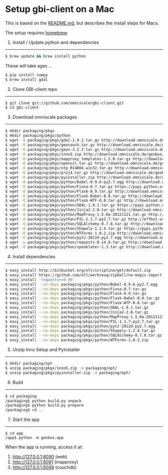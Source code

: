 Setup gbi-client on a Mac
===========================

This is based on the [README.md](README.md), but describes
the install steps for Macs.

The setup requires [homebrew](http://mxcl.github.com/homebrew/)


1. Install / Update python and dependencies
--------------------------------------------

```sh
$ brew update && brew install python
```

These will take ages ...

```sh
$ pip install numpy
$ brew install gdal
```

2. Clone GBI-client repo
--------------------------

```sh
$ git clone git://github.com/omniscale/gbi-client.git
$ cd gbi-client
```

3. Download omniscale packages
--------------------------------

```sh
$ mkdir packaging/pkgs
$ mkdir packaging/pkgs/python
$ wget -O packaging/pkgs/gdal-1.9.1.tar.gz http://download.omniscale.de/geobox/pkgs/gdal-1.9.1.tar.gz
$ wget -O packaging/pkgs/geocouch.tar.gz http://download.omniscale.de/geobox/pkgs/geocouch.tar.gz
$ wget -O packaging/pkgs/geos-3.2.3.tar.gz http://download.omniscale.de/geobox/pkgs/geos-3.2.3.tar.gz
$ wget -O packaging/pkgs/inno5.zip http://download.omniscale.de/geobox/pkgs/inno5.zip
$ wget -O packaging/pkgs/mapproxy_templates-1.5.0.tar.gz http://download.omniscale.de/geobox/pkgs/mapproxy_templates-1.5.0.tar.gz
$ wget -O packaging/pkgs/openssl.tar.gz http://download.omniscale.de/geobox/pkgs/openssl.tar.gz
$ wget -O packaging/pkgs/otp_R14B04_win32.tar.gz http://download.omniscale.de/geobox/pkgs/otp_R14B04_win32.tar.gz
$ wget -O packaging/pkgs/proj4.tar.gz http://download.omniscale.de/geobox/pkgs/proj4.tar.gz
$ wget -O packaging/pkgs/pyinstaller.zip http://download.omniscale.de/geobox/pkgs/pyinstaller.zip
$ wget -O packaging/pkgs/python/Babel-0.9.6-py2.7.egg http://download.omniscale.de/geobox/pkgs/python/Babel-0.9.6-py2.7.egg
$ wget -O packaging/pkgs/python/Fiona-0.7.tar.gz https://pypi.python.org/packages/source/F/Fiona/Fiona-0.7.tar.gz
$ wget -O packaging/pkgs/python/Flask-0.9.tar.gz http://download.omniscale.de/geobox/pkgs/python/Flask-0.9.tar.gz
$ wget -O packaging/pkgs/python/Flask-Babel-0.8.tar.gz http://download.omniscale.de/geobox/pkgs/python/Flask-Babel-0.8.tar.gz
$ wget -O packaging/pkgs/python/Flask-WTF-0.8.tar.gz http://download.omniscale.de/geobox/pkgs/python/Flask-WTF-0.8.tar.gz
$ wget -O packaging/pkgs/python/GDAL-1.9.1.tar.gz https://pypi.python.org/packages/source/G/GDAL/GDAL-1.9.1.tar.gz
$ wget -O packaging/pkgs/python/Jinja2-2.6.tar.gz http://download.omniscale.de/geobox/pkgs/python/Jinja2-2.6.tar.gz
$ wget -O packaging/pkgs/python/MapProxy-1.5.0a-20121121.tar.gz http://download.omniscale.de/geobox/pkgs/python/MapProxy-1.5.0a-20121121.tar.gz
$ wget -O packaging/pkgs/python/PIL-1.1.7-py2.7.tar.gz http://effbot.org/downloads/Imaging-1.1.7.tar.gz
$ wget -O packaging/pkgs/python/SQLAlchemy-0.7.8.tar.gz http://download.omniscale.de/geobox/pkgs/python/SQLAlchemy-0.7.8.tar.gz
$ wget -O packaging/pkgs/python/Shapely-1.2.4.tar.gz https://pypi.python.org/packages/source/S/Shapely/Shapely-1.2.4.tar.gz
$ wget -O packaging/pkgs/python/WTForms-1.0.2.zip http://download.omniscale.de/geobox/pkgs/python/WTForms-1.0.2.zip
$ wget -O packaging/pkgs/python/pytz-2012d-py2.7.egg http://download.omniscale.de/geobox/pkgs/python/pytz-2012d-py2.7.egg
$ wget -w packaging/pkgs/python/requests-0.14.0.tar.gz http://download.omniscale.de/geobox/pkgs/python/requests-0.14.0.tar.gz
$ wget -O packagwng/pkgs/python/speaklater-1.3.tar.gz http://download.omniscale.de/geobox/pkgs/python/speaklater-1.3.tar.gz
```

4. Install dependencies
-------------------------

```sh
$ easy_install http://bitbucket.org/olt/scriptine/get/default.zip
$ easy_install https://github.com/olt/werkzeug/zipball/no-magic-import
$ easy_install 'requests<=0.99'
$ easy_install --no-deps packaging/pkgs/python/Babel-0.9.6-py2.7.egg
$ easy_install --no-deps packaging/pkgs/python/Fiona-0.7.tar.gz
$ easy_install --no-deps packaging/pkgs/python/Flask-0.9.tar.gz
$ easy_install --no-deps packaging/pkgs/python/Flask-Babel-0.8.tar.gz
$ easy_install --no-deps packaging/pkgs/python/Flask-WTF-0.8.tar.gz
$ easy_install --no-deps packaging/pkgs/python/GDAL-1.9.1.tar.gz
$ easy_install --no-deps packaging/pkgs/python/Jinja2-2.6.tar.gz
$ easy_install --no-deps packaging/pkgs/python/MapProxy-1.5.0a-20121121.tar.gz
$ easy_install --no-deps packaging/pkgs/python/PIL-1.1.7-py2.7.tar.gz
$ easy_install --no-deps packaging/pkgs/python/pytz-2012d-py2.7.egg
$ easy_install --no-deps packaging/pkgs/python/Shapely-1.2.4.tar.gz
$ easy_install --no-deps packaging/pkgs/python/SQLAlchemy-0.7.8.tar.gz
$ easy_install --no-deps packaging/pkgs/python/WTForms-1.0.2.zip
```

5. Unzip Inno Setup and PyInstaller
-------------------------------------

```sh
$ mkdir packaging/opt
$ unzip packaging/pkgs/inno5.zip -d packaging/opt/
$ unzip packaging/pkgs/pyinstaller.zip -d packaging/opt/
```

6. Build
----------

```sh
$ cd packaging
/packaging$ python build.py unpack
/packaging$ python build.py prepare
/packaging$ cd ..
```

7. Start the app
------------------

```
$ cd app
/app$ python -m geobox.app
```

When the app is running, access it at:

1. http://127.0.0.1:8090 (web)
1. http://127.0.0.1:8091 (mapproxy)
1. http://127.0.0.1:8099 (couchdb)